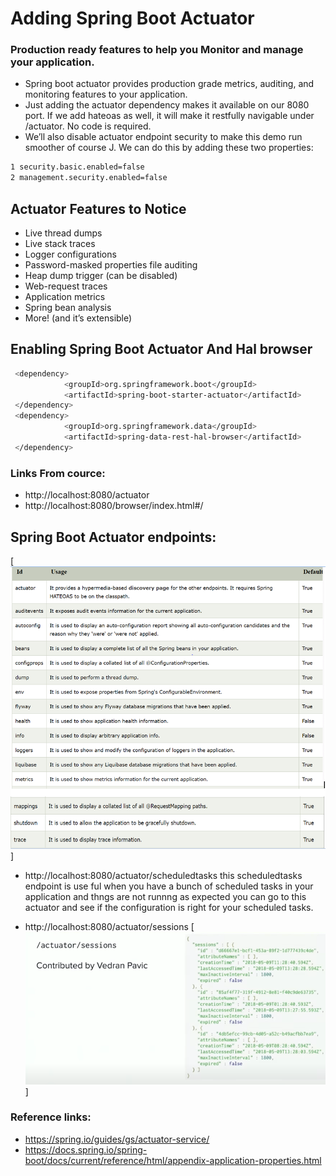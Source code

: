 # Adding Spring Boot Actuator

  ### Production ready features to help you Monitor and manage your application.

* Spring boot actuator provides production grade metrics, auditing, and monitoring features to your application.
* Just adding the actuator dependency makes it available on our 8080 port. If
  we add hateoas as well, it will make it restfully navigable under /actuator.
  No code is required.
* We’ll also disable actuator endpoint security to make this demo run smoother of course J. We can do this by adding these two properties:
 
 ```sh
 1 security.basic.enabled=false
 2 management.security.enabled=false
  ```

## Actuator Features to Notice
* Live thread dumps
* Live stack traces
* Logger configurations
* Password-masked properties file auditing
* Heap dump trigger (can be disabled)
* Web-request traces
* Application metrics
* Spring bean analysis
* More! (and it’s extensible)

## Enabling Spring Boot Actuator And Hal browser

```sh
 <dependency>
			<groupId>org.springframework.boot</groupId>
			<artifactId>spring-boot-starter-actuator</artifactId>
 </dependency>
 <dependency>
			<groupId>org.springframework.data</groupId>
			<artifactId>spring-data-rest-hal-browser</artifactId>
 </dependency>
  ```
  
### Links From cource:
- http://localhost:8080/actuator
- http://localhost:8080/browser/index.html#/

## Spring Boot Actuator endpoints:

[![Image](https://github.com/vinodkumar7809/springboot_poc/blob/main/spring_actuators/spring_boot_actuator/actuator_end_points.PNG "Spring Boot Actuator End points")]

* http://localhost:8080/actuator/scheduledtasks
this scheduledtasks endpoint is use ful when you have a bunch of scheduled tasks in your application and thngs are not runnng as expected you can go to this actuator and see if the configuration is right for your scheduled tasks. 

* http://localhost:8080/actuator/sessions
[![Image](https://github.com/vinodkumar7809/springboot_poc/blob/main/spring_actuators/spring_boot_actuator/sessions_endpoint.PNG "Spring Boot Actuator End points")]

### Reference links:

  - https://spring.io/guides/gs/actuator-service/
  - https://docs.spring.io/spring-boot/docs/current/reference/html/appendix-application-properties.html

